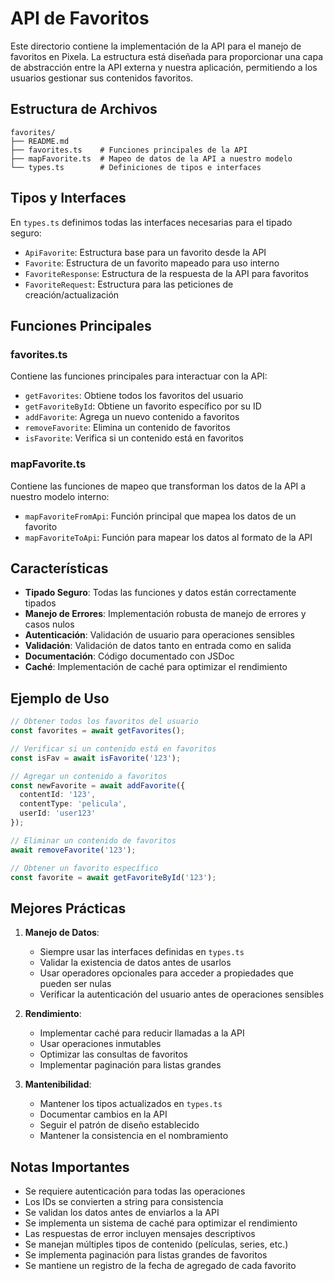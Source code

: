 # API de Favoritos

Este directorio contiene la implementación de la API para el manejo de favoritos en Pixela. La estructura está diseñada para proporcionar una capa de abstracción entre la API externa y nuestra aplicación, permitiendo a los usuarios gestionar sus contenidos favoritos.

## Estructura de Archivos

```
favorites/
├── README.md
├── favorites.ts    # Funciones principales de la API
├── mapFavorite.ts  # Mapeo de datos de la API a nuestro modelo
└── types.ts        # Definiciones de tipos e interfaces
```

## Tipos y Interfaces

En `types.ts` definimos todas las interfaces necesarias para el tipado seguro:

- `ApiFavorite`: Estructura base para un favorito desde la API
- `Favorite`: Estructura de un favorito mapeado para uso interno
- `FavoriteResponse`: Estructura de la respuesta de la API para favoritos
- `FavoriteRequest`: Estructura para las peticiones de creación/actualización

## Funciones Principales

### favorites.ts

Contiene las funciones principales para interactuar con la API:

- `getFavorites`: Obtiene todos los favoritos del usuario
- `getFavoriteById`: Obtiene un favorito específico por su ID
- `addFavorite`: Agrega un nuevo contenido a favoritos
- `removeFavorite`: Elimina un contenido de favoritos
- `isFavorite`: Verifica si un contenido está en favoritos

### mapFavorite.ts

Contiene las funciones de mapeo que transforman los datos de la API a nuestro modelo interno:

- `mapFavoriteFromApi`: Función principal que mapea los datos de un favorito
- `mapFavoriteToApi`: Función para mapear los datos al formato de la API

## Características

- **Tipado Seguro**: Todas las funciones y datos están correctamente tipados
- **Manejo de Errores**: Implementación robusta de manejo de errores y casos nulos
- **Autenticación**: Validación de usuario para operaciones sensibles
- **Validación**: Validación de datos tanto en entrada como en salida
- **Documentación**: Código documentado con JSDoc
- **Caché**: Implementación de caché para optimizar el rendimiento

## Ejemplo de Uso

```typescript
// Obtener todos los favoritos del usuario
const favorites = await getFavorites();

// Verificar si un contenido está en favoritos
const isFav = await isFavorite('123');

// Agregar un contenido a favoritos
const newFavorite = await addFavorite({
  contentId: '123',
  contentType: 'pelicula',
  userId: 'user123'
});

// Eliminar un contenido de favoritos
await removeFavorite('123');

// Obtener un favorito específico
const favorite = await getFavoriteById('123');
```

## Mejores Prácticas

1. **Manejo de Datos**:
   - Siempre usar las interfaces definidas en `types.ts`
   - Validar la existencia de datos antes de usarlos
   - Usar operadores opcionales para acceder a propiedades que pueden ser nulas
   - Verificar la autenticación del usuario antes de operaciones sensibles

2. **Rendimiento**:
   - Implementar caché para reducir llamadas a la API
   - Usar operaciones inmutables
   - Optimizar las consultas de favoritos
   - Implementar paginación para listas grandes

3. **Mantenibilidad**:
   - Mantener los tipos actualizados en `types.ts`
   - Documentar cambios en la API
   - Seguir el patrón de diseño establecido
   - Mantener la consistencia en el nombramiento

## Notas Importantes

- Se requiere autenticación para todas las operaciones
- Los IDs se convierten a string para consistencia
- Se validan los datos antes de enviarlos a la API
- Se implementa un sistema de caché para optimizar el rendimiento
- Las respuestas de error incluyen mensajes descriptivos
- Se manejan múltiples tipos de contenido (películas, series, etc.)
- Se implementa paginación para listas grandes de favoritos
- Se mantiene un registro de la fecha de agregado de cada favorito 